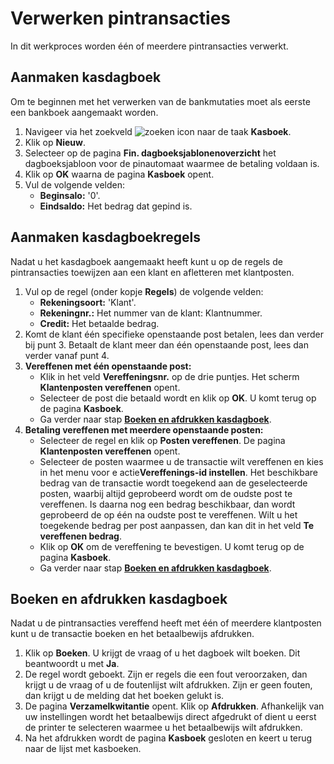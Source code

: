 # Verwerken pintransacties

In dit werkproces worden één of meerdere pintransacties verwerkt.

## Aanmaken kasdagboek

Om te beginnen met het verwerken van de bankmutaties moet als eerste een bankboek aangemaakt worden.

1. Navigeer via het zoekveld ![zoeken icon](/assets/images/zoeken.png "zoeken icon") naar de taak **Kasboek**.
2. Klik op **Nieuw**.
3. Selecteer op de pagina **Fin. dagboeksjablonenoverzicht** het dagboeksjabloon voor de pinautomaat waarmee de betaling voldaan is.
4.  Klik op **OK** waarna de pagina **Kasboek** opent.
5. Vul de volgende velden:
	* **Beginsalo:** '0'.
	* **Eindsaldo:** Het bedrag dat gepind is.

## Aanmaken kasdagboekregels

Nadat u het kasdagboek aangemaakt heeft kunt u op de regels de pintransacties toewijzen aan een klant en afletteren met klantposten.

1. Vul op de regel (onder kopje **Regels**) de volgende velden:
	* **Rekeningsoort:** 'Klant'.
	* **Rekeningnr.:** Het nummer van de klant: Klantnummer.
	* **Credit:** Het betaalde bedrag.
2. Komt de klant één specifieke openstaande post betalen, lees dan verder bij punt 3. Betaalt de klant meer dan één openstaande post, lees dan verder vanaf punt 4.
3. **Vereffenen met één openstaande post:**
	* Klik in het veld **Vereffeningsnr.** op de drie puntjes. Het scherm **Klantenposten vereffenen** opent.
	* Selecteer de post die betaald wordt en klik op **OK**. U komt terug op de pagina **Kasboek**.
	* Ga verder naar stap [**Boeken en afdrukken kasdagboek**](#boeken-en-afdrukken-kasdagboek).
4. **Betaling vereffenen met meerdere openstaande posten:**
	* Selecteer de regel en klik op **Posten vereffenen**. De pagina **Klantenposten vereffenen** opent.
	* Selecteer de posten waarmee u de transactie wilt vereffenen en kies in het menu voor e actie**Vereffenings-id instellen**. Het beschikbare bedrag van de transactie wordt toegekend aan de geselecteerde posten, waarbij altijd geprobeerd wordt om de oudste post te vereffenen. Is daarna nog een bedrag beschikbaar, dan wordt geprobeerd de op één na oudste post te vereffenen. Wilt u het toegekende bedrag per post aanpassen, dan kan dit in het veld **Te vereffenen bedrag**.
	* Klik op **OK** om de vereffening te bevestigen. U komt terug op de pagina **Kasboek**.
	* Ga verder naar stap [**Boeken en afdrukken kasdagboek**](#boeken-en-afdrukken-kasdagboek).

## Boeken en afdrukken kasdagboek

Nadat u de pintransacties vereffend heeft met één of meerdere klantposten kunt u de transactie boeken en het betaalbewijs afdrukken.

1. Klik op **Boeken**. U krijgt de vraag of u het dagboek wilt boeken. Dit beantwoordt u met **Ja**.
2. De regel wordt geboekt. Zijn er regels die een fout veroorzaken, dan krijgt u de vraag of u de foutenlijst wilt afdrukken. Zijn er geen fouten, dan krijgt u de melding dat het boeken gelukt is.
3. De pagina **Verzamelkwitantie** opent. Klik op **Afdrukken**. Afhankelijk van uw instellingen wordt het betaalbewijs direct afgedrukt of dient u eerst de printer te selecteren waarmee u het betaalbewijs wilt afdrukken.
4. Na het afdrukken wordt de pagina **Kasboek** gesloten en keert u terug naar de lijst met kasboeken.
